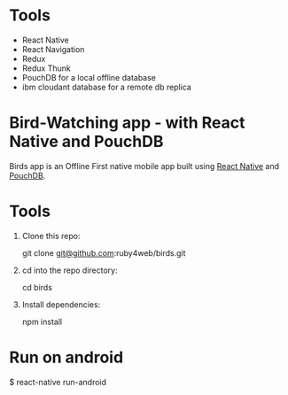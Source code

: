 
# Tools

 - React Native
 - React Navigation
 - Redux
 - Redux Thunk
 - PouchDB for a local offline database
 - ibm cloudant database for a remote db replica

# Bird-Watching app - with React Native and PouchDB

Birds app is an Offline First native mobile app built using [React Native](https://facebook.github.io/react-native/ ) and [PouchDB](https://pouchdb.com/).  

# Tools
1. Clone this repo:
    
    git clone git@github.com:ruby4web/birds.git

2. cd into the repo directory:
    
    cd birds

3. Install dependencies:
    
    npm install
# Run on android

$ react-native run-android



